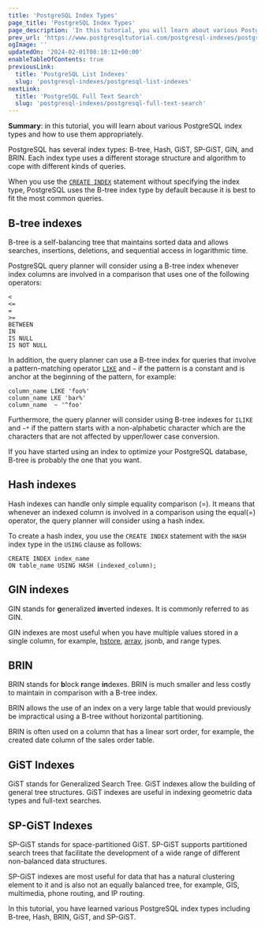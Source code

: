```yaml
---
title: 'PostgreSQL Index Types'
page_title: 'PostgreSQL Index Types'
page_description: 'In this tutorial, you will learn about various PostgreSQL index types and how to use them properly.'
prev_url: 'https://www.postgresqltutorial.com/postgresql-indexes/postgresql-index-types/'
ogImage: ''
updatedOn: '2024-02-01T08:10:12+00:00'
enableTableOfContents: true
previousLink:
  title: 'PostgreSQL List Indexes'
  slug: 'postgresql-indexes/postgresql-list-indexes'
nextLink:
  title: 'PostgreSQL Full Text Search'
  slug: 'postgresql-indexes/postgresql-full-text-search'
---
```


**Summary**: in this tutorial, you will learn about various PostgreSQL index types and how to use them appropriately.

PostgreSQL has several index types: B\-tree, Hash, GiST, SP\-GiST, GIN, and BRIN. Each index type uses a different storage structure and algorithm to cope with different kinds of queries.

When you use the [`CREATE INDEX`](postgresql-create-index) statement without specifying the index type, PostgreSQL uses the B\-tree index type by default because it is best to fit the most common queries.

## B\-tree indexes

B\-tree is a self\-balancing tree that maintains sorted data and allows searches, insertions, deletions, and sequential access in logarithmic time.

PostgreSQL query planner will consider using a B\-tree index whenever index columns are involved in a comparison that uses one of the following operators:

```phpsql
<
<=
=
>=
BETWEEN
IN
IS NULL
IS NOT NULL
```

In addition, the query planner can use a B\-tree index for queries that involve a pattern\-matching operator [`LIKE`](../postgresql-tutorial/postgresql-like) and `~` if the pattern is a constant and is anchor at the beginning of the pattern, for example:

```
column_name LIKE 'foo%'
column_name LKE 'bar%'
column_name  ~ '^foo'
```

Furthermore, the query planner will consider using B\-tree indexes for `ILIKE` and `~*` if the pattern starts with a non\-alphabetic character which are the characters that are not affected by upper/lower case conversion.

If you have started using an index to optimize your PostgreSQL database, B\-tree is probably the one that you want.

## Hash indexes

Hash indexes can handle only simple equality comparison (\=). It means that whenever an indexed column is involved in a comparison using the equal(\=) operator, the query planner will consider using a hash index.

To create a hash index, you use the `CREATE INDEX` statement with the `HASH` index type in the `USING` clause as follows:

```
CREATE INDEX index_name
ON table_name USING HASH (indexed_column);
```

## GIN indexes

GIN stands for **g**eneralized **in**verted indexes. It is commonly referred to as GIN.

GIN indexes are most useful when you have multiple values stored in a single column, for example, [hstore](../postgresql-tutorial/postgresql-hstore), [array](../postgresql-tutorial/postgresql-array), jsonb, and range types.

## BRIN

BRIN stands for **b**lock **r**ange **in**dexes. BRIN is much smaller and less costly to maintain in comparison with a B\-tree index.

BRIN allows the use of an index on a very large table that would previously be impractical using a B\-tree without horizontal partitioning.

BRIN is often used on a column that has a linear sort order, for example, the created date column of the sales order table.

## GiST Indexes

GiST stands for Generalized Search Tree. GiST indexes allow the building of general tree structures. GiST indexes are useful in indexing geometric data types and full\-text searches.

## SP\-GiST Indexes

SP\-GiST stands for space\-partitioned GiST. SP\-GiST supports partitioned search trees that facilitate the development of a wide range of different non\-balanced data structures.

SP\-GiST indexes are most useful for data that has a natural clustering element to it and is also not an equally balanced tree, for example, GIS, multimedia, phone routing, and IP routing.

In this tutorial, you have learned various PostgreSQL index types including B\-tree, Hash, BRIN, GiST, and SP\-GiST.
